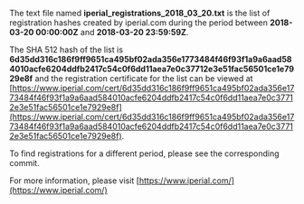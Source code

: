 The text file named **iperial_registrations_2018_03_20.txt** is the list of registration hashes created by iperial.com during the period between **2018-03-20 00:00:00Z** and **2018-03-20 23:59:59Z**.

The SHA 512 hash of the list is **6d35dd316c186f9ff9651ca495bf02ada356e1773484f46f93f1a9a6aad584010acfe6204ddfb2417c54c0f6dd11aea7e0c37712e3e51fac56501ce1e7929e8f** and the registration certificate for the list can be viewed at [https://www.iperial.com/cert/6d35dd316c186f9ff9651ca495bf02ada356e1773484f46f93f1a9a6aad584010acfe6204ddfb2417c54c0f6dd11aea7e0c37712e3e51fac56501ce1e7929e8f](https://www.iperial.com/cert/6d35dd316c186f9ff9651ca495bf02ada356e1773484f46f93f1a9a6aad584010acfe6204ddfb2417c54c0f6dd11aea7e0c37712e3e51fac56501ce1e7929e8f).

To find registrations for a different period, please see the corresponding commit.

For more information, please visit [https://www.iperial.com/](https://www.iperial.com/)

